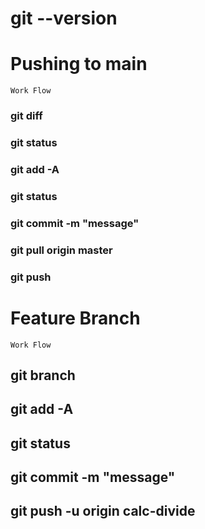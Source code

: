 # git --version

# Pushing to main
<code>Work Flow</code>

### git diff
### git status
### git add -A
### git status
### git commit -m "message"
### git pull origin master
### git push

# Feature Branch
<code>Work Flow</code>

## git branch <new branch> 
## git add -A
## git status
## git commit -m "message"
## git push -u origin calc-divide